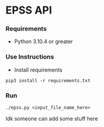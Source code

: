 # EPSS API

### Requirements
- Python 3.10.4 or greater

### Use Instructions
- Install requirements
```
pip3 install -r requirements.txt
```

### Run
```
./epss.py <input_file_name_here>
```

Idk someone can add some stuff here